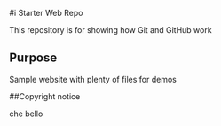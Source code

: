 #i   Starter Web Repo

This repository is for showing how Git and GitHub work

## Purpose

Sample website with plenty of files for demos


##Copyright notice

che bello